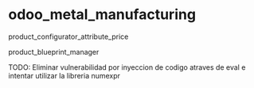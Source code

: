 # odoo_metal_manufacturing

product_configurator_attribute_price

product_blueprint_manager


TODO:
Eliminar vulnerabilidad por inyeccion de codigo atraves de eval e intentar utilizar la libreria numexpr
